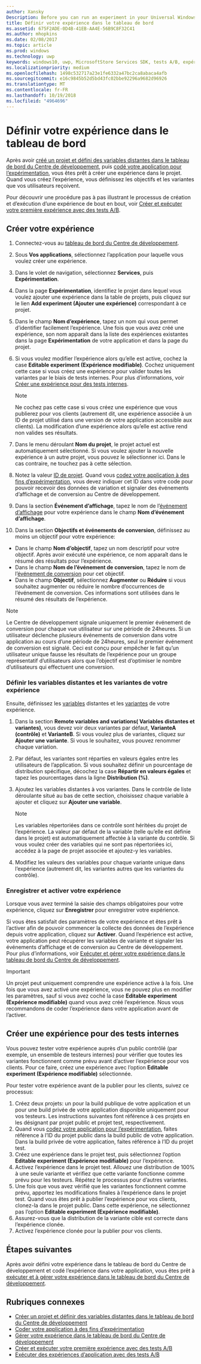 ```yaml
---
author: Xansky
Description: Before you can run an experiment in your Universal Windows Platform (UWP) app with A/B testing, you must define your experiment in the Dev Center dashboard.
title: Définir votre expérience dans le tableau de bord
ms.assetid: 675F2ADE-0D4B-41EB-AA4E-56B9C8F32C41
ms.author: mhopkins
ms.date: 02/08/2017
ms.topic: article
ms.prod: windows
ms.technology: uwp
keywords: windows10, uwp, MicrosoftStore Services SDK, tests A/B, expériences
ms.localizationpriority: medium
ms.openlocfilehash: 1498c532717a23e1fe6332a47bc2ca8abaca4afb
ms.sourcegitcommit: e16c9845b52d5bd43fc02bbe92296a9682d96926
ms.translationtype: MT
ms.contentlocale: fr-FR
ms.lasthandoff: 10/19/2018
ms.locfileid: "4964696"
---
```

# <a name="define-your-experiment-in-the-dashboard"></a>Définir votre expérience dans le tableau de bord

Après avoir [créé un projet et défini des variables distantes dans le tableau de bord du Centre de développement](create-a-project-and-define-remote-variables-in-the-dev-center-dashboard.md), puis [codé votre application pour l’expérimentation](code-your-experiment-in-your-app.md), vous êtes prêt à créer une expérience dans le projet. Quand vous créez l’expérience, vous définissez les objectifs et les variantes que vos utilisateurs reçoivent.

Pour découvrir une procédure pas à pas illustrant le processus de création et d’exécution d’une expérience de bout en bout, voir [Créer et exécuter votre première expérience avec des tests A/B](create-and-run-your-first-experiment-with-a-b-testing.md).

<span id="get-an-api-key" />
<span id="create-an-experiment" />

## <a name="create-your-experiment"></a>Créer votre expérience

1. Connectez-vous au [tableau de bord du Centre de développement](https://dev.windows.com/overview).
2. Sous **Vos applications**, sélectionnez l’application pour laquelle vous voulez créer une expérience.
3. Dans le volet de navigation, sélectionnez **Services**, puis **Expérimentation**.
4. Dans la page **Expérimentation**, identifiez le projet dans lequel vous voulez ajouter une expérience dans la table de projets, puis cliquez sur le lien **Add experiment (Ajouter une expérience)** correspondant à ce projet.
5. Dans le champ **Nom d’expérience**, tapez un nom qui vous permet d’identifier facilement l’expérience. Une fois que vous avez créé une expérience, son nom apparaît dans la liste des expériences existantes dans la page **Expérimentation** de votre application et dans la page du projet.
6. Si vous voulez modifier l’expérience alors qu’elle est active, cochez la case **Editable experiment (Expérience modifiable)**. Cochez uniquement cette case si vous créez une expérience pour valider toutes les variantes par le biais de tests internes. Pour plus d’informations, voir [Créer une expérience pour des tests internes](define-your-experiment-in-the-dev-center-dashboard.md#test_experiments).
    > [!NOTE]
    > Ne cochez pas cette case si vous créez une expérience que vous publierez pour vos clients (autrement dit, une expérience associée à un ID de projet utilisé dans une version de votre application accessible aux clients). La modification d’une expérience alors qu’elle est active rend non valides ses résultats.

7. Dans le menu déroulant **Nom du projet**, le projet actuel est automatiquement sélectionné. Si vous voulez ajouter la nouvelle expérience à un autre projet, vous pouvez le sélectionner ici. Dans le cas contraire, ne touchez pas à cette sélection.
8.   Notez la valeur [ID de projet](run-app-experiments-with-a-b-testing.md#terms). Quand vous [codez votre application à des fins d’expérimentation](code-your-experiment-in-your-app.md), vous devez indiquer cet ID dans votre code pour pouvoir recevoir des données de variation et signaler des événements d’affichage et de conversion au Centre de développement.
9. Dans la section **Événement d’affichage**, tapez le nom de l’[événement d’affichage](run-app-experiments-with-a-b-testing.md#terms) pour votre expérience dans le champ **Nom d’événement d’affichage**.
10. Dans la section **Objectifs et événements de conversion**, définissez au moins un objectif pour votre expérience:
  * Dans le champ **Nom d’objectif**, tapez un nom descriptif pour votre objectif. Après avoir exécuté une expérience, ce nom apparaît dans le résumé des résultats pour l’expérience.
  * Dans le champ **Nom de l’événement de conversion**, tapez le nom de l’[événement de conversion](run-app-experiments-with-a-b-testing.md#terms) pour cet objectif.
  * Dans le champ **Objectif**, sélectionnez **Augmenter** ou **Réduire** si vous souhaitez augmenter ou réduire le nombre d’occurrences de l’événement de conversion. Ces informations sont utilisées dans le résumé des résultats de l’expérience.

> [!NOTE]
> Le Centre de développement signale uniquement le premier événement de conversion pour chaque vue utilisateur sur une période de 24heures. Si un utilisateur déclenche plusieurs événements de conversion dans votre application au cours d’une période de 24heures, seul le premier événement de conversion est signalé. Ceci est conçu pour empêcher le fait qu’un utilisateur unique fausse les résultats de l’expérience pour un groupe représentatif d’utilisateurs alors que l’objectif est d’optimiser le nombre d’utilisateurs qui effectuent une conversion.

<span id="define-the-variations-and-settings-for-the-experiment" />

### <a name="define-the-remote-variables-and-variations-for-your-experiment"></a>Définir les variables distantes et les variantes de votre expérience

Ensuite, définissez les [variables](run-app-experiments-with-a-b-testing.md#terms) distantes et les [variantes](run-app-experiments-with-a-b-testing.md#terms) de votre expérience.

1. Dans la section **Remote variables and variations( Variables distantes et variantes)**, vous devez voir deux variantes par défaut, **VarianteA (contrôle)** et **VarianteB**. Si vous voulez plus de variantes, cliquez sur **Ajouter une variante**. Si vous le souhaitez, vous pouvez renommer chaque variation.
2. Par défaut, les variantes sont réparties en valeurs égales entre les utilisateurs de l’application. Si vous souhaitez définir un pourcentage de distribution spécifique, décochez la case **Répartir en valeurs égales** et tapez les pourcentages dans la ligne **Distribution (%)**.
3. Ajoutez les variables distantes à vos variantes. Dans le contrôle de liste déroulante situé au bas de cette section, choisissez chaque variable à ajouter et cliquez sur **Ajouter une variable**.
    > [!NOTE]
    > Les variables répertoriées dans ce contrôle sont héritées du projet de l’expérience. La valeur par défaut de la variable (telle qu’elle est définie dans le projet) est automatiquement affectée à la variante du contrôle. Si vous voulez créer des variables qui ne sont pas répertoriées ici, accédez à la page de projet associée et ajoutez-y les variables.

4. Modifiez les valeurs des variables pour chaque variante unique dans l’expérience (autrement dit, les variantes autres que les variantes du contrôle).

<span id="save-and-activate-your-experiment" />

### <a name="save-and-activate-your-experiment"></a>Enregistrer et activer votre expérience

Lorsque vous avez terminé la saisie des champs obligatoires pour votre expérience, cliquez sur **Enregistrer** pour enregistrer votre expérience.

Si vous êtes satisfait des paramètres de votre expérience et êtes prêt à l’activer afin de pouvoir commencer la collecte des données de l’expérience depuis votre application, cliquez sur **Activer**. Quand l’expérience est active, votre application peut récupérer les variables de variante et signaler les événements d’affichage et de conversion au Centre de développement. Pour plus d’informations, voir [Exécuter et gérer votre expérience dans le tableau de bord du Centre de développement](manage-your-experiment.md).

> [!IMPORTANT]
> Un projet peut uniquement comprendre une expérience active à la fois. Une fois que vous avez activé une expérience, vous ne pouvez plus en modifier les paramètres, sauf si vous avez coché la case **Editable experiment (Expérience modifiable)** quand vous avez créé l’expérience. Nous vous recommandons de coder l’expérience dans votre application avant de l’activer.

<span id="test_experiments"/>

## <a name="create-an-experiment-for-internal-testing"></a>Créer une expérience pour des tests internes

Vous pouvez tester votre expérience auprès d’un public contrôlé (par exemple, un ensemble de testeurs internes) pour vérifier que toutes les variantes fonctionnent comme prévu avant d’activer l’expérience pour vos clients. Pour ce faire, créez une expérience avec l’option **Editable experiment (Expérience modifiable)** sélectionnée.

Pour tester votre expérience avant de la publier pour les clients, suivez ce processus:

1. Créez deux projets: un pour la build publique de votre application et un pour une build privée de votre application disponible uniquement pour vos testeurs. Les instructions suivantes font référence à ces projets en les désignant par projet public et projet test, respectivement.
2. Quand vous [codez votre application pour l’expérimentation](code-your-experiment-in-your-app.md), faites référence à l’ID du projet public dans la build public de votre application. Dans la build privée de votre application, faites référence à l’ID du projet test.
3. Créez une expérience dans le projet test, puis sélectionnez l’option **Editable experiment (Expérience modifiable)** pour l’expérience.
4. Activez l’expérience dans le projet test. Allouez une distribution de 100% à une seule variante et vérifiez que cette variante fonctionne comme prévu pour les testeurs. Répétez le processus pour d’autres variantes.
5. Une fois que vous avez vérifié que les variantes fonctionnent comme prévu, apportez les modifications finales à l’expérience dans le projet test. Quand vous êtes prêt à publier l’expérience pour vos clients, clonez-la dans le projet public. Dans cette expérience, ne sélectionnez pas l’option **Editable experiment (Expérience modifiable)**.
4. Assurez-vous que la distribution de la variante cible est correcte dans l’expérience clonée.
5. Activez l’expérience clonée pour la publier pour vos clients.

## <a name="next-steps"></a>Étapes suivantes

Après avoir défini votre expérience dans le tableau de bord du Centre de développement et codé l’expérience dans votre application, vous êtes prêt à [exécuter et à gérer votre expérience dans le tableau de bord du Centre de développement](manage-your-experiment.md).

## <a name="related-topics"></a>Rubriques connexes

* [Créer un projet et définir des variables distantes dans le tableau de bord du Centre de développement](create-a-project-and-define-remote-variables-in-the-dev-center-dashboard.md)
* [Coder votre application à des fins d’expérimentation](code-your-experiment-in-your-app.md)
* [Gérer votre expérience dans le tableau de bord du Centre de développement](manage-your-experiment.md)
* [Créer et exécuter votre première expérience avec des tests A/B](create-and-run-your-first-experiment-with-a-b-testing.md)
* [Exécuter des expériences d’application avec des tests A/B](run-app-experiments-with-a-b-testing.md)
